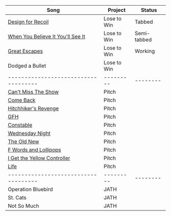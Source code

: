 
| Song | Project | Status |
|------|---------|--------|
| [Design for Recoil](https://raw.githubusercontent.com/johnsug/tabs/master/ltw/design_for_recoil.txt) | Lose to Win | Tabbed |
| [When You Believe It You'll See It](https://raw.githubusercontent.com/johnsug/tabs/master/ltw/when_you_believe_it.txt) | Lose to Win | Semi-tabbed |
| [Great Escapes](https://github.com/johnsug/tabs/blob/master/ltw/great_escapes.txt) | Lose to Win | Working |
| Dodged a Bullet | Lose to Win |  |
|------------------------------------|---------|--------|
| [Can't Miss The Show](https://github.com/johnsug/tabs/blob/master/pitch/cant_miss_the_show.txt) | Pitch |  |
| [Come Back](https://github.com/johnsug/tabs/blob/master/pitch/come_back.txt) | Pitch |  |
| [Hitchhiker's Revenge](https://github.com/johnsug/tabs/blob/master/pitch/hitchhikers_revenge.txt) | Pitch |  |
| [GFH](https://github.com/johnsug/tabs/blob/master/pitch/gfh.txt) | Pitch |  |
| [Constable](https://github.com/johnsug/tabs/blob/master/pitch/constable.txt) | Pitch |  |
| [Wednesday Night](https://github.com/johnsug/tabs/blob/master/pitch/wednesday_night.txt) | Pitch |  |
| [The Old New](https://github.com/johnsug/tabs/blob/master/pitch/the_old_new.txt) | Pitch |  |
| [F Words and Lollipops](https://github.com/johnsug/tabs/blob/master/pitch/f_words.txt) | Pitch |  |
| [I Get the Yellow Controller](https://github.com/johnsug/tabs/blob/master/pitch/yellow_controller.txt) | Pitch |  |
| [Life](https://github.com/johnsug/tabs/blob/master/pitch/life.txt) | Pitch |  |
|------------------------------------|---------|--------|
| Operation Bluebird | JATH |  |
| St. Cats | JATH |  |
| Not So Much | JATH |  |
